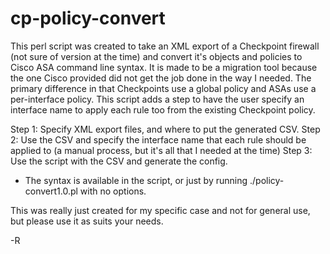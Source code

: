 # cp-policy-convert
This perl script was created to take an XML export of a Checkpoint firewall (not sure of version at the time) and convert it's objects and policies to Cisco ASA command line syntax. It is made to be a migration tool because the one Cisco provided did not get the job done in the way I needed. The primary difference in that Checkpoints use a global policy and ASAs use a per-interface policy. This script adds a step to have the user specify an interface name to apply each rule too from the existing Checkpoint policy.

Step 1: Specify XML export files, and where to put the generated CSV.
Step 2: Use the CSV and specify the interface name that each rule should be applied to (a manual process, but it's all that I needed at the time)
Step 3: Use the script with the CSV and generate the config.

* The syntax is available in the script, or just by running ./policy-convert1.0.pl with no options.

This was really just created for my specific case and not for general use, but please use it as suits your needs.

-R
